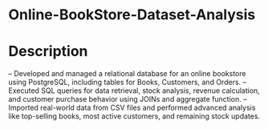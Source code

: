 # Online-BookStore-Dataset-Analysis

# Description

– Developed and managed a relational database for an online bookstore using PostgreSQL, including tables for Books,
Customers, and Orders.
– Executed SQL queries for data retrieval, stock analysis, revenue calculation, and customer purchase behavior using
JOINs and aggregate function.
– Imported real-world data from CSV files and performed advanced analysis like top-selling books, most active customers,
and remaining stock updates.
